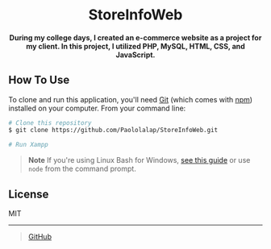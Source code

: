 
<h1 align="center">
  StoreInfoWeb
</h1>

<h4 align="center">During my college days, I created an e-commerce website as a project for my client. In this project, I utilized PHP, MySQL, HTML, CSS, and JavaScript.</h4>

## How To Use

To clone and run this application, you'll need [Git](https://git-scm.com) (which comes with [npm](http://npmjs.com)) installed on your computer. From your command line:

```bash
# Clone this repository
$ git clone https://github.com/Paololalap/StoreInfoWeb.git

# Run Xampp
```

> **Note**
> If you're using Linux Bash for Windows, [see this guide](https://www.howtogeek.com/261575/how-to-run-graphical-linux-desktop-applications-from-windows-10s-bash-shell/) or use `node` from the command prompt.

## License

MIT

---

> [GitHub](https://github.com/Paololalap)
